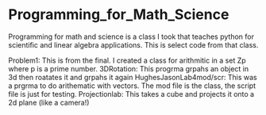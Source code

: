 # Programming_for_Math_Science

Programming for math and science is a class I took that teaches python for scientific and linear algebra applications.
This is select code from that class.

Problem1: This is from the final. I created a class for arithmitic in a set Zp where p is a prime number. 
3DRotation: This progrma grpahs an object in 3d then roatates it and grpahs it again
HughesJasonLab4mod/scr: This was a prgrma to do arithematic with vectors. The mod file is the class, the script file
is just for testing.
Projectionlab: This takes a cube and projects it onto a 2d plane (like a camera!)
